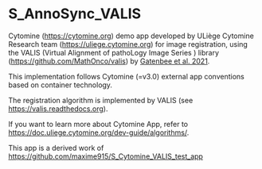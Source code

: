 # S_AnnoSync_VALIS

Cytomine (<https://cytomine.org>) demo app developed by ULiège Cytomine Research team (<https://uliege.cytomine.org>) for image registration, using the VALIS (Virtual Alignment of pathoLogy Image Series ) library (<https://github.com/MathOnco/valis>) by [Gatenbee et al. 2021](https://www.biorxiv.org/content/10.1101/2021.11.09.467917v1).

This implementation follows Cytomine (=v3.0) external app conventions based on container technology.

The registration algorithm is implemented by VALIS (see <https://valis.readthedocs.org>).

If you want to learn more about Cytomine App, refer to <https://doc.uliege.cytomine.org/dev-guide/algorithms/>.

This app is a derived work of <https://github.com/maxime915/S_Cytomine_VALIS_test_app>
